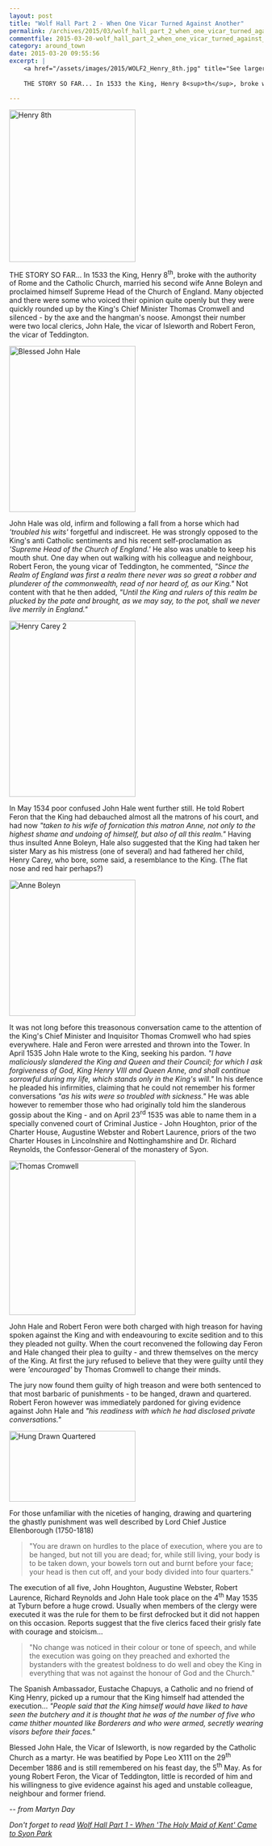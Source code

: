 ```yaml
---
layout: post
title: "Wolf Hall Part 2 - When One Vicar Turned Against Another"
permalink: /archives/2015/03/wolf_hall_part_2_when_one_vicar_turned_against_ano.html
commentfile: 2015-03-20-wolf_hall_part_2_when_one_vicar_turned_against_ano
category: around_town
date: 2015-03-20 09:55:56
excerpt: |
    <a href="/assets/images/2015/WOLF2_Henry_8th.jpg" title="See larger version of - Henry 8th"><img src="/assets/images/2015/WOLF2_Henry_8th_thumb.jpg" width="150" height="180" alt="Henry 8th" class="photo right" /></a>
    
    THE STORY SO FAR... In 1533 the King, Henry 8<sup>th</sup>, broke with the authority of Rome and the Catholic Church, married his second wife Anne Boleyn and proclaimed himself Supreme Head of the Church of England. Many objected and there were some who voiced their opinion quite openly but they were quickly rounded up by the King's Chief Minister Thomas Cromwell and silenced - by the axe and the hangman's noose. Amongst their number were two local clerics, John Hale, the vicar of Isleworth and Robert Feron, the vicar of Teddington.

---
```


<a href="/assets/images/2015/WOLF2_Henry_8th.jpg" title="See larger version of - Henry 8th"><img src="/assets/images/2015/WOLF2_Henry_8th_thumb.jpg" width="250" height="301" alt="Henry 8th" class="photo right" /></a>

THE STORY SO FAR... In 1533 the King, Henry 8<sup>th</sup>, broke with the authority of Rome and the Catholic Church, married his second wife Anne Boleyn and proclaimed himself Supreme Head of the Church of England. Many objected and there were some who voiced their opinion quite openly but they were quickly rounded up by the King's Chief Minister Thomas Cromwell and silenced - by the axe and the hangman's noose. Amongst their number were two local clerics, John Hale, the vicar of Isleworth and Robert Feron, the vicar of Teddington.

<a href="/assets/images/2015/WOLF2_Blessed_John_Hale.jpg" title="See larger version of - Blessed John Hale"><img src="/assets/images/2015/WOLF2_Blessed_John_Hale_thumb.jpg" width="250" height="328" alt="Blessed John Hale" class="photo right" /></a>

John Hale was old, infirm and following a fall from a horse which had <em>'troubled his wits'</em> forgetful and indiscreet. He was strongly opposed to the King's anti Catholic sentiments and his recent self-proclamation as <em>'Supreme Head of the Church of England.'</em> He also was unable to keep his mouth shut. One day when out walking with his colleague and neighbour, Robert Feron, the young vicar of Teddington, he commented, <em>"Since the Realm of England was first a realm there never was so great a robber and plunderer of the commonwealth, read of nor heard of, as our King."</em> Not content with that he then added, <em>"Until the King and rulers of this realm be plucked by the pate and brought, as we may say, to the pot, shall we never live merrily in England."</em>

<a href="/assets/images/2015/WOLF2_Henry_Carey_2.jpg" title="See larger version of - Henry Carey 2"><img src="/assets/images/2015/WOLF2_Henry_Carey_2_thumb.jpg" width="250" height="348" alt="Henry Carey 2" class="photo right" /></a>

In May 1534 poor confused John Hale went further still. He told Robert Feron that the King had debauched almost all the matrons of his court, and had now <em>"taken to his wife of fornication this matron Anne, not only to the highest shame and undoing of himself, but also of all this realm."</em> Having thus insulted Anne Boleyn, Hale also suggested that the King had taken her sister Mary as his mistress (one of several) and had fathered her child, Henry Carey, who bore, some said, a resemblance to the King. (The flat nose and red hair perhaps?)

<a href="/assets/images/2015/WOLF2_Anne_Boleyn.jpg" title="See larger version of - Anne Boleyn"><img src="/assets/images/2015/WOLF2_Anne_Boleyn_thumb.jpg" width="250" height="269" alt="Anne Boleyn" class="photo right" /></a>

It was not long before this treasonous conversation came to the attention of the King's Chief Minister and Inquisitor Thomas Cromwell who had spies everywhere. Hale and Feron were arrested and thrown into the Tower. In April 1535 John Hale wrote to the King, seeking his pardon. <em>"I have maliciously slandered the King and Queen and their Council; for which I ask forgiveness of God, King Henry VIII and Queen Anne, and shall continue sorrowful during my life, which stands only in the King's will."</em> In his defence he pleaded his infirmities, claiming that he could not remember his former conversations <em>"as his wits were so troubled with sickness."</em> He was able however to remember those who had originally told him the slanderous gossip about the King - and on April 23<sup>rd</sup> 1535 was able to name them in a specially convened court of Criminal Justice - John Houghton, prior of the Charter House, Augustine Webster and Robert Laurence, priors of the two Charter Houses in Lincolnshire and Nottinghamshire and Dr. Richard Reynolds, the Confessor-General of the monastery of Syon.

<a href="/assets/images/2015/WOLF2_Thomas_Cromwell.jpg" title="See larger version of - Thomas Cromwell"><img src="/assets/images/2015/WOLF2_Thomas_Cromwell_thumb.jpg" width="250" height="305" alt="Thomas Cromwell" class="photo right" /></a>

John Hale and Robert Feron were both charged with high treason for having spoken against the King and with endeavouring to excite sedition and to this they pleaded not guilty. When the court reconvened the following day Feron and Hale changed their plea to guilty - and threw themselves on the mercy of the King. At first the jury refused to believe that they were guilty until they were <em>'encouraged'</em> by Thomas Cromwell to change their minds.

The jury now found them guilty of high treason and were both sentenced to that most barbaric of punishments - to be hanged, drawn and quartered. Robert Feron however was immediately pardoned for giving evidence against John Hale and <em>"his readiness with which he had disclosed private conversations."</em>

<div markdown="1" class="box">
<a href="/assets/images/2015/WOLF2_HungDrawnQuartered.jpg" title="See larger version of - HungDrawnQuartered"><img src="/assets/images/2015/WOLF2_HungDrawnQuartered_thumb.jpg" width="250" height="140" alt="Hung Drawn Quartered" class="photo left" /></a>

For those unfamiliar with the niceties of hanging, drawing and quartering the ghastly punishment was well described by Lord Chief Justice Ellenborough (1750-1818)

> "You are drawn on hurdles to the place of execution, where you are to be hanged, but not till you are dead; for, while still living, your body is to be taken down, your bowels torn out and burnt before your face; your head is then cut off, and your body divided into four quarters."

</div>
The execution of all five, John Houghton, Augustine Webster, Robert Laurence, Richard Reynolds and John Hale took place on the 4<sup>th</sup> May 1535 at Tyburn before a huge crowd. Usually when members of the clergy were executed it was the rule for them to be first defrocked but it did not happen on this occasion. Reports suggest that the five clerics faced their grisly fate with courage and stoicism...

> "No change was noticed in their colour or tone of speech, and while the execution was going on they preached and exhorted the bystanders with the greatest boldness to do well and obey the King in everything that was not against the honour of God and the Church."

The Spanish Ambassador, Eustache Chapuys, a Catholic and no friend of King Henry, picked up a rumour that the King himself had attended the execution... <em>"People said that the King himself would have liked to have seen the butchery and it is thought that he was of the number of five who came thither mounted like Borderers and who were armed, secretly wearing visors before their faces."</em>

Blessed John Hale, the Vicar of Isleworth, is now regarded by the Catholic Church as a martyr. He was beatified by Pope Leo X111 on the 29<sup>th</sup> December 1886 and is still remembered on his feast day, the 5<sup>th</sup> May. As for young Robert Feron, the Vicar of Teddington, little is recorded of him and his willingness to give evidence against his aged and unstable colleague, neighbour and former friend.

<cite>-- from Martyn Day</cite>

<em>Don't forget to read [Wolf Hall Part 1 - When 'The Holy Maid of Kent' Came to Syon Park](/archives/2015/03/wolf_hall_part_1_when_the_holy_maid_of_kent_came_t.html)</em>
